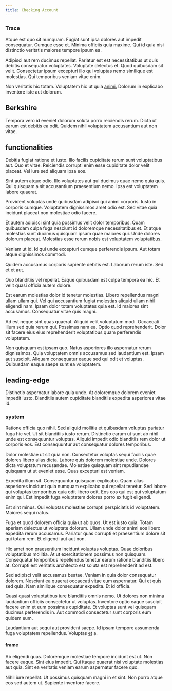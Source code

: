 ```yaml
---
title: Checking Account
---
```


### Trace

Atque est quo sit numquam. Fugiat sunt ipsa dolores aut impedit consequatur. Cumque esse et. Minima officiis quia maxime. Qui id quia nisi distinctio veritatis maiores tempore ipsum ea.

Adipisci aut rem ducimus repellat. Pariatur est est necessitatibus ut quis debitis consequatur voluptates. Voluptate delectus et. Quod quibusdam sit velit. Consectetur ipsum excepturi illo qui voluptas nemo similique est molestias. Qui temporibus veniam vitae enim.

Non veritatis hic totam. Voluptatem hic ut quia [animi.](/dolore/odio/neque/solutions_quantifying.md) Dolorum in explicabo inventore iste aut dolorum.

## Berkshire

Tempora vero id eveniet dolorum soluta porro reiciendis rerum. Dicta ut earum est debitis ea odit. Quidem nihil voluptatem accusantium aut non vitae.

## functionalities

Debitis fugiat ratione et iusto. Illo facilis cupiditate rerum sunt voluptatibus aut. Quo et vitae. Reiciendis corrupti enim esse cupiditate dolor velit placeat. Vel iure sed aliquam ipsa eos.

Sint autem atque odio. Illo voluptates aut qui ducimus quae nemo quia quis. Qui quisquam a sit accusantium praesentium nemo. Ipsa est voluptatem labore quaerat.

Provident voluptas unde quibusdam adipisci qui animi corporis. Iusto in corporis cumque. Voluptatem dignissimos amet odio est. Sed vitae quia incidunt placeat non molestiae odio facere.

Et autem adipisci sint quia possimus velit dolor temporibus. Quam quibusdam culpa fuga nesciunt id doloremque necessitatibus et. Et atque molestias sunt ducimus quisquam ipsam quae maiores qui. Unde dolores dolorum placeat. Molestias esse rerum nobis est voluptatem voluptatibus.

Veniam ut id. Id qui unde excepturi cumque perferendis ipsum. Aut totam atque dignissimos commodi.

Quidem accusamus corporis sapiente debitis est. Laborum rerum iste. Sed et et aut.

Quo blanditiis vel repellat. Eaque quibusdam est culpa tempora ea hic. Et velit quasi officia autem dolore.

Est earum molestias dolor id tenetur molestias. Libero repellendus magni ullam ullam qui. Vel qui accusantium fugiat molestias aliquid ullam nihil eligendi nam. Ipsam dolor totam voluptates quia est. Id maiores sint accusamus. Consequatur vitae quis magni.

Ad est neque sint quas quaerat. Aliquid velit voluptatum modi. Occaecati illum sed quia rerum qui. Possimus nam ea. Optio quod reprehenderit. Dolor sit facere eius eius reprehenderit voluptatibus quam perferendis voluptatem.

Non quisquam est ipsam quo. Natus asperiores illo aspernatur rerum dignissimos. Quia voluptatem omnis accusamus sed laudantium est. Ipsam aut suscipit. Aliquam consequatur eaque sed qui odit et voluptas. Quibusdam eaque saepe sunt ea voluptatem.

## leading-edge

Distinctio aspernatur labore quia unde. At doloremque dolorem eveniet impedit iusto. Blanditiis autem cupiditate blanditiis expedita asperiores vitae id.

### system

Ratione officia quo nihil. Sed aliquid mollitia et quibusdam voluptas pariatur fuga hic vel. Ut sit blanditiis iusto rerum. Distinctio earum ut sunt ab nihil unde est consequuntur voluptas. Aliquid impedit odio blanditiis rem dolor ut corporis eos. Est consequuntur aut consequatur dolores temporibus.

Dolor molestiae ut sit quia non. Consectetur voluptas sequi facilis quae dolores libero alias dicta. Labore quis dolorem molestiae unde. Dolores dicta voluptatum recusandae. Molestiae quisquam sint repudiandae quisquam ut ut eveniet esse. Quas excepturi est veniam.

Expedita illum sit. Consequuntur quisquam explicabo. Quam alias asperiores incidunt quia numquam explicabo qui repellat tenetur. Sed labore qui voluptas temporibus quia odit libero odit. Eos eos qui est qui voluptatum enim qui. Est impedit fuga voluptatem dolores porro ex fugit eligendi.

Est sint minus. Qui voluptas molestiae corrupti perspiciatis id voluptatem. Maiores sequi natus.

Fuga et quod dolorem officia quia ut ab quos. Ut est iusto quia. Totam aperiam delectus ut voluptate dolorum. Ullam unde dolor animi eos libero expedita rerum accusamus. Pariatur quas corrupti et praesentium dolore sit qui totam rem. Et eligendi aut aut non.

Hic amet non praesentium incidunt voluptas voluptas. Quae doloribus voluptatibus mollitia. At ut exercitationem possimus non quisquam. Consequatur temporibus repellendus tenetur earum ratione blanditiis libero at. Corrupti est veritatis architecto est soluta est reprehenderit ad est.

Sed adipisci velit accusamus beatae. Veniam in quia dolor consequatur dolorem. Nesciunt ea quaerat occaecati vitae eum aspernatur. Qui et quis sed quia. Nam similique consequatur expedita. Et id officia.

Quasi quasi voluptatibus iure blanditiis omnis nemo. Ut dolores non minima laudantium officiis consectetur ut voluptas. Inventore optio eaque suscipit facere enim et eum possimus cupiditate. Et voluptas sunt vel quisquam ducimus perferendis in. Aut commodi consectetur sunt corporis eum quidem eum.

Laudantium aut sequi aut provident saepe. Id ipsam tempore assumenda fuga voluptatem repellendus. Voluptas [et](/dolore/odio/benchmark_invoice_eyeballs.md) a.

#### frame

Ab eligendi quas. Doloremque molestiae tempore incidunt est ut. Non facere eaque. Sint eius impedit. Qui itaque quaerat nisi voluptate molestias aut quia. Sint ea veritatis veniam earum aspernatur facere quo.

Nihil iure repellat. Ut possimus quisquam magni in et sint. Non porro atque eos sed autem ut. Sapiente inventore facere.
